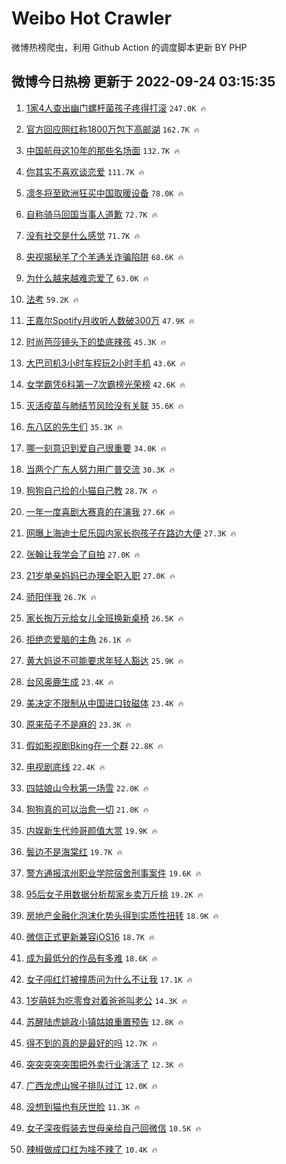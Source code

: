 # Weibo Hot Crawler 



微博热榜爬虫，利用 Github Action 的调度脚本更新 BY PHP 


## 微博今日热榜 更新于 2022-09-24 03:15:35 
1. [1家4人查出幽门螺杆菌孩子疼得打滚](https://s.weibo.com/weibo?q=%231%E5%AE%B64%E4%BA%BA%E6%9F%A5%E5%87%BA%E5%B9%BD%E9%97%A8%E8%9E%BA%E6%9D%86%E8%8F%8C%E5%AD%A9%E5%AD%90%E7%96%BC%E5%BE%97%E6%89%93%E6%BB%9A%23&t=31&band_rank=1&Refer=top) `247.0K 🔥` 

1. [官方回应网红称1800万包下高邮湖](https://s.weibo.com/weibo?q=%23%E5%AE%98%E6%96%B9%E5%9B%9E%E5%BA%94%E7%BD%91%E7%BA%A2%E7%A7%B01800%E4%B8%87%E5%8C%85%E4%B8%8B%E9%AB%98%E9%82%AE%E6%B9%96%23&t=31&band_rank=2&Refer=top) `162.7K 🔥` 

1. [中国航母这10年的那些名场面](https://s.weibo.com/weibo?q=%23%E4%B8%AD%E5%9B%BD%E8%88%AA%E6%AF%8D%E8%BF%9910%E5%B9%B4%E7%9A%84%E9%82%A3%E4%BA%9B%E5%90%8D%E5%9C%BA%E9%9D%A2%23&t=31&band_rank=3&Refer=top) `132.7K 🔥` 

1. [你其实不喜欢谈恋爱](https://s.weibo.com/weibo?q=%23%E4%BD%A0%E5%85%B6%E5%AE%9E%E4%B8%8D%E5%96%9C%E6%AC%A2%E8%B0%88%E6%81%8B%E7%88%B1%23&t=31&band_rank=4&Refer=top) `111.7K 🔥` 

1. [凛冬将至欧洲狂买中国取暖设备](https://s.weibo.com/weibo?q=%23%E5%87%9B%E5%86%AC%E5%B0%86%E8%87%B3%E6%AC%A7%E6%B4%B2%E7%8B%82%E4%B9%B0%E4%B8%AD%E5%9B%BD%E5%8F%96%E6%9A%96%E8%AE%BE%E5%A4%87%23&t=31&band_rank=5&Refer=top) `78.0K 🔥` 

1. [自称骑马回国当事人道歉](https://s.weibo.com/weibo?q=%23%E8%87%AA%E7%A7%B0%E9%AA%91%E9%A9%AC%E5%9B%9E%E5%9B%BD%E5%BD%93%E4%BA%8B%E4%BA%BA%E9%81%93%E6%AD%89%23&t=31&band_rank=6&Refer=top) `72.7K 🔥` 

1. [没有社交是什么感觉](https://s.weibo.com/weibo?q=%23%E6%B2%A1%E6%9C%89%E7%A4%BE%E4%BA%A4%E6%98%AF%E4%BB%80%E4%B9%88%E6%84%9F%E8%A7%89%23&t=31&band_rank=7&Refer=top) `71.7K 🔥` 

1. [央视揭秘羊了个羊通关诈骗陷阱](https://s.weibo.com/weibo?q=%23%E5%A4%AE%E8%A7%86%E6%8F%AD%E7%A7%98%E7%BE%8A%E4%BA%86%E4%B8%AA%E7%BE%8A%E9%80%9A%E5%85%B3%E8%AF%88%E9%AA%97%E9%99%B7%E9%98%B1%23&t=31&band_rank=8&Refer=top) `68.6K 🔥` 

1. [为什么越来越难恋爱了](https://s.weibo.com/weibo?q=%23%E4%B8%BA%E4%BB%80%E4%B9%88%E8%B6%8A%E6%9D%A5%E8%B6%8A%E9%9A%BE%E6%81%8B%E7%88%B1%E4%BA%86%23&t=31&band_rank=9&Refer=top) `63.0K 🔥` 

1. [法考](https://s.weibo.com/weibo?q=%E6%B3%95%E8%80%83&t=31&band_rank=10&Refer=top) `59.2K 🔥` 

1. [王嘉尔Spotify月收听人数破300万](https://s.weibo.com/weibo?q=%23%E7%8E%8B%E5%98%89%E5%B0%94Spotify%E6%9C%88%E6%94%B6%E5%90%AC%E4%BA%BA%E6%95%B0%E7%A0%B4300%E4%B8%87%23&t=31&band_rank=11&Refer=top) `47.9K 🔥` 

1. [时尚芭莎镜头下的垫底辣孩](https://s.weibo.com/weibo?q=%23%E6%97%B6%E5%B0%9A%E8%8A%AD%E8%8E%8E%E9%95%9C%E5%A4%B4%E4%B8%8B%E7%9A%84%E5%9E%AB%E5%BA%95%E8%BE%A3%E5%AD%A9%23&t=31&band_rank=12&Refer=top) `45.3K 🔥` 

1. [大巴司机3小时车程玩2小时手机](https://s.weibo.com/weibo?q=%23%E5%A4%A7%E5%B7%B4%E5%8F%B8%E6%9C%BA3%E5%B0%8F%E6%97%B6%E8%BD%A6%E7%A8%8B%E7%8E%A92%E5%B0%8F%E6%97%B6%E6%89%8B%E6%9C%BA%23&t=31&band_rank=13&Refer=top) `43.6K 🔥` 

1. [女学霸凭6科第一7次霸榜光荣榜](https://s.weibo.com/weibo?q=%23%E5%A5%B3%E5%AD%A6%E9%9C%B8%E5%87%AD6%E7%A7%91%E7%AC%AC%E4%B8%807%E6%AC%A1%E9%9C%B8%E6%A6%9C%E5%85%89%E8%8D%A3%E6%A6%9C%23&t=31&band_rank=14&Refer=top) `42.6K 🔥` 

1. [灭活疫苗与肺结节风险没有关联](https://s.weibo.com/weibo?q=%23%E7%81%AD%E6%B4%BB%E7%96%AB%E8%8B%97%E4%B8%8E%E8%82%BA%E7%BB%93%E8%8A%82%E9%A3%8E%E9%99%A9%E6%B2%A1%E6%9C%89%E5%85%B3%E8%81%94%23&t=31&band_rank=15&Refer=top) `35.6K 🔥` 

1. [东八区的先生们](https://s.weibo.com/weibo?q=%E4%B8%9C%E5%85%AB%E5%8C%BA%E7%9A%84%E5%85%88%E7%94%9F%E4%BB%AC&t=31&band_rank=16&Refer=top) `35.3K 🔥` 

1. [哪一刻意识到爱自己很重要](https://s.weibo.com/weibo?q=%23%E5%93%AA%E4%B8%80%E5%88%BB%E6%84%8F%E8%AF%86%E5%88%B0%E7%88%B1%E8%87%AA%E5%B7%B1%E5%BE%88%E9%87%8D%E8%A6%81%23&t=31&band_rank=17&Refer=top) `34.0K 🔥` 

1. [当两个广东人努力用广普交流](https://s.weibo.com/weibo?q=%23%E5%BD%93%E4%B8%A4%E4%B8%AA%E5%B9%BF%E4%B8%9C%E4%BA%BA%E5%8A%AA%E5%8A%9B%E7%94%A8%E5%B9%BF%E6%99%AE%E4%BA%A4%E6%B5%81%23&t=31&band_rank=18&Refer=top) `30.3K 🔥` 

1. [狗狗自己捡的小猫自己教](https://s.weibo.com/weibo?q=%23%E7%8B%97%E7%8B%97%E8%87%AA%E5%B7%B1%E6%8D%A1%E7%9A%84%E5%B0%8F%E7%8C%AB%E8%87%AA%E5%B7%B1%E6%95%99%23&t=31&band_rank=19&Refer=top) `28.7K 🔥` 

1. [一年一度喜剧大赛真的在演我](https://s.weibo.com/weibo?q=%23%E4%B8%80%E5%B9%B4%E4%B8%80%E5%BA%A6%E5%96%9C%E5%89%A7%E5%A4%A7%E8%B5%9B%E7%9C%9F%E7%9A%84%E5%9C%A8%E6%BC%94%E6%88%91%23&t=31&band_rank=20&Refer=top) `27.6K 🔥` 

1. [网曝上海迪士尼乐园内家长抱孩子在路边大便](https://s.weibo.com/weibo?q=%23%E7%BD%91%E6%9B%9D%E4%B8%8A%E6%B5%B7%E8%BF%AA%E5%A3%AB%E5%B0%BC%E4%B9%90%E5%9B%AD%E5%86%85%E5%AE%B6%E9%95%BF%E6%8A%B1%E5%AD%A9%E5%AD%90%E5%9C%A8%E8%B7%AF%E8%BE%B9%E5%A4%A7%E4%BE%BF%23&t=31&band_rank=21&Refer=top) `27.3K 🔥` 

1. [张翰让我学会了自拍](https://s.weibo.com/weibo?q=%23%E5%BC%A0%E7%BF%B0%E8%AE%A9%E6%88%91%E5%AD%A6%E4%BC%9A%E4%BA%86%E8%87%AA%E6%8B%8D%23&t=31&band_rank=22&Refer=top) `27.0K 🔥` 

1. [21岁单亲妈妈已办理全职入职](https://s.weibo.com/weibo?q=%2321%E5%B2%81%E5%8D%95%E4%BA%B2%E5%A6%88%E5%A6%88%E5%B7%B2%E5%8A%9E%E7%90%86%E5%85%A8%E8%81%8C%E5%85%A5%E8%81%8C%23&t=31&band_rank=23&Refer=top) `27.0K 🔥` 

1. [骄阳伴我](https://s.weibo.com/weibo?q=%E9%AA%84%E9%98%B3%E4%BC%B4%E6%88%91&t=31&band_rank=24&Refer=top) `26.7K 🔥` 

1. [家长掏万元给女儿全班换新桌椅](https://s.weibo.com/weibo?q=%23%E5%AE%B6%E9%95%BF%E6%8E%8F%E4%B8%87%E5%85%83%E7%BB%99%E5%A5%B3%E5%84%BF%E5%85%A8%E7%8F%AD%E6%8D%A2%E6%96%B0%E6%A1%8C%E6%A4%85%23&t=31&band_rank=25&Refer=top) `26.5K 🔥` 

1. [拒绝恋爱脑的主角](https://s.weibo.com/weibo?q=%23%E6%8B%92%E7%BB%9D%E6%81%8B%E7%88%B1%E8%84%91%E7%9A%84%E4%B8%BB%E8%A7%92%23&t=31&band_rank=26&Refer=top) `26.1K 🔥` 

1. [黄大妈说不可能要求年轻人豁达](https://s.weibo.com/weibo?q=%23%E9%BB%84%E5%A4%A7%E5%A6%88%E8%AF%B4%E4%B8%8D%E5%8F%AF%E8%83%BD%E8%A6%81%E6%B1%82%E5%B9%B4%E8%BD%BB%E4%BA%BA%E8%B1%81%E8%BE%BE%23&t=31&band_rank=27&Refer=top) `25.9K 🔥` 

1. [台风奥鹿生成](https://s.weibo.com/weibo?q=%23%E5%8F%B0%E9%A3%8E%E5%A5%A5%E9%B9%BF%E7%94%9F%E6%88%90%23&t=31&band_rank=28&Refer=top) `23.4K 🔥` 

1. [美决定不限制从中国进口钕磁体](https://s.weibo.com/weibo?q=%23%E7%BE%8E%E5%86%B3%E5%AE%9A%E4%B8%8D%E9%99%90%E5%88%B6%E4%BB%8E%E4%B8%AD%E5%9B%BD%E8%BF%9B%E5%8F%A3%E9%92%95%E7%A3%81%E4%BD%93%23&t=31&band_rank=29&Refer=top) `23.4K 🔥` 

1. [原来茄子不是麻的](https://s.weibo.com/weibo?q=%23%E5%8E%9F%E6%9D%A5%E8%8C%84%E5%AD%90%E4%B8%8D%E6%98%AF%E9%BA%BB%E7%9A%84%23&t=31&band_rank=30&Refer=top) `23.3K 🔥` 

1. [假如影视剧Bking在一个群](https://s.weibo.com/weibo?q=%23%E5%81%87%E5%A6%82%E5%BD%B1%E8%A7%86%E5%89%A7Bking%E5%9C%A8%E4%B8%80%E4%B8%AA%E7%BE%A4%23&t=31&band_rank=31&Refer=top) `22.8K 🔥` 

1. [电视剧底线](https://s.weibo.com/weibo?q=%E7%94%B5%E8%A7%86%E5%89%A7%E5%BA%95%E7%BA%BF&t=31&band_rank=32&Refer=top) `22.4K 🔥` 

1. [四姑娘山今秋第一场雪](https://s.weibo.com/weibo?q=%23%E5%9B%9B%E5%A7%91%E5%A8%98%E5%B1%B1%E4%BB%8A%E7%A7%8B%E7%AC%AC%E4%B8%80%E5%9C%BA%E9%9B%AA%23&t=31&band_rank=33&Refer=top) `22.0K 🔥` 

1. [狗狗真的可以治愈一切](https://s.weibo.com/weibo?q=%23%E7%8B%97%E7%8B%97%E7%9C%9F%E7%9A%84%E5%8F%AF%E4%BB%A5%E6%B2%BB%E6%84%88%E4%B8%80%E5%88%87%23&t=31&band_rank=34&Refer=top) `21.0K 🔥` 

1. [内娱新生代帅哥颜值大赏](https://s.weibo.com/weibo?q=%23%E5%86%85%E5%A8%B1%E6%96%B0%E7%94%9F%E4%BB%A3%E5%B8%85%E5%93%A5%E9%A2%9C%E5%80%BC%E5%A4%A7%E8%B5%8F%23&t=31&band_rank=35&Refer=top) `19.9K 🔥` 

1. [鬓边不是海棠红](https://s.weibo.com/weibo?q=%E9%AC%93%E8%BE%B9%E4%B8%8D%E6%98%AF%E6%B5%B7%E6%A3%A0%E7%BA%A2&t=31&band_rank=36&Refer=top) `19.7K 🔥` 

1. [警方通报滨州职业学院宿舍刑事案件](https://s.weibo.com/weibo?q=%23%E8%AD%A6%E6%96%B9%E9%80%9A%E6%8A%A5%E6%BB%A8%E5%B7%9E%E8%81%8C%E4%B8%9A%E5%AD%A6%E9%99%A2%E5%AE%BF%E8%88%8D%E5%88%91%E4%BA%8B%E6%A1%88%E4%BB%B6%23&t=31&band_rank=37&Refer=top) `19.6K 🔥` 

1. [95后女子用数据分析帮家乡卖万斤桃](https://s.weibo.com/weibo?q=%2395%E5%90%8E%E5%A5%B3%E5%AD%90%E7%94%A8%E6%95%B0%E6%8D%AE%E5%88%86%E6%9E%90%E5%B8%AE%E5%AE%B6%E4%B9%A1%E5%8D%96%E4%B8%87%E6%96%A4%E6%A1%83%23&t=31&band_rank=38&Refer=top) `19.2K 🔥` 

1. [房地产金融化泡沫化势头得到实质性扭转](https://s.weibo.com/weibo?q=%23%E6%88%BF%E5%9C%B0%E4%BA%A7%E9%87%91%E8%9E%8D%E5%8C%96%E6%B3%A1%E6%B2%AB%E5%8C%96%E5%8A%BF%E5%A4%B4%E5%BE%97%E5%88%B0%E5%AE%9E%E8%B4%A8%E6%80%A7%E6%89%AD%E8%BD%AC%23&t=31&band_rank=39&Refer=top) `18.9K 🔥` 

1. [微信正式更新兼容iOS16](https://s.weibo.com/weibo?q=%23%E5%BE%AE%E4%BF%A1%E6%AD%A3%E5%BC%8F%E6%9B%B4%E6%96%B0%E5%85%BC%E5%AE%B9iOS16%23&t=31&band_rank=40&Refer=top) `18.7K 🔥` 

1. [成为最低分的作品有多难](https://s.weibo.com/weibo?q=%23%E6%88%90%E4%B8%BA%E6%9C%80%E4%BD%8E%E5%88%86%E7%9A%84%E4%BD%9C%E5%93%81%E6%9C%89%E5%A4%9A%E9%9A%BE%23&t=31&band_rank=41&Refer=top) `18.6K 🔥` 

1. [女子闯红灯被撞质问为什么不让我](https://s.weibo.com/weibo?q=%23%E5%A5%B3%E5%AD%90%E9%97%AF%E7%BA%A2%E7%81%AF%E8%A2%AB%E6%92%9E%E8%B4%A8%E9%97%AE%E4%B8%BA%E4%BB%80%E4%B9%88%E4%B8%8D%E8%AE%A9%E6%88%91%23&t=31&band_rank=42&Refer=top) `17.1K 🔥` 

1. [1岁萌娃为吃零食对着爸爸叫老公](https://s.weibo.com/weibo?q=%231%E5%B2%81%E8%90%8C%E5%A8%83%E4%B8%BA%E5%90%83%E9%9B%B6%E9%A3%9F%E5%AF%B9%E7%9D%80%E7%88%B8%E7%88%B8%E5%8F%AB%E8%80%81%E5%85%AC%23&t=31&band_rank=43&Refer=top) `14.3K 🔥` 

1. [苏醒陆虎姚政小镇姑娘重置预告](https://s.weibo.com/weibo?q=%23%E8%8B%8F%E9%86%92%E9%99%86%E8%99%8E%E5%A7%9A%E6%94%BF%E5%B0%8F%E9%95%87%E5%A7%91%E5%A8%98%E9%87%8D%E7%BD%AE%E9%A2%84%E5%91%8A%23&t=31&band_rank=44&Refer=top) `12.8K 🔥` 

1. [得不到的真的是最好的吗](https://s.weibo.com/weibo?q=%23%E5%BE%97%E4%B8%8D%E5%88%B0%E7%9A%84%E7%9C%9F%E7%9A%84%E6%98%AF%E6%9C%80%E5%A5%BD%E7%9A%84%E5%90%97%23&t=31&band_rank=45&Refer=top) `12.7K 🔥` 

1. [突突突突突围把外卖行业演活了](https://s.weibo.com/weibo?q=%23%E7%AA%81%E7%AA%81%E7%AA%81%E7%AA%81%E7%AA%81%E5%9B%B4%E6%8A%8A%E5%A4%96%E5%8D%96%E8%A1%8C%E4%B8%9A%E6%BC%94%E6%B4%BB%E4%BA%86%23&t=31&band_rank=46&Refer=top) `12.3K 🔥` 

1. [广西龙虎山猴子排队过江](https://s.weibo.com/weibo?q=%23%E5%B9%BF%E8%A5%BF%E9%BE%99%E8%99%8E%E5%B1%B1%E7%8C%B4%E5%AD%90%E6%8E%92%E9%98%9F%E8%BF%87%E6%B1%9F%23&t=31&band_rank=47&Refer=top) `12.0K 🔥` 

1. [没想到猫也有厌世脸](https://s.weibo.com/weibo?q=%23%E6%B2%A1%E6%83%B3%E5%88%B0%E7%8C%AB%E4%B9%9F%E6%9C%89%E5%8E%8C%E4%B8%96%E8%84%B8%23&t=31&band_rank=48&Refer=top) `11.3K 🔥` 

1. [女子深夜假装去世母亲给自己回微信](https://s.weibo.com/weibo?q=%23%E5%A5%B3%E5%AD%90%E6%B7%B1%E5%A4%9C%E5%81%87%E8%A3%85%E5%8E%BB%E4%B8%96%E6%AF%8D%E4%BA%B2%E7%BB%99%E8%87%AA%E5%B7%B1%E5%9B%9E%E5%BE%AE%E4%BF%A1%23&t=31&band_rank=49&Refer=top) `10.5K 🔥` 

1. [辣椒做成口红为啥不辣了](https://s.weibo.com/weibo?q=%23%E8%BE%A3%E6%A4%92%E5%81%9A%E6%88%90%E5%8F%A3%E7%BA%A2%E4%B8%BA%E5%95%A5%E4%B8%8D%E8%BE%A3%E4%BA%86%23&t=31&band_rank=50&Refer=top) `10.4K 🔥` 

